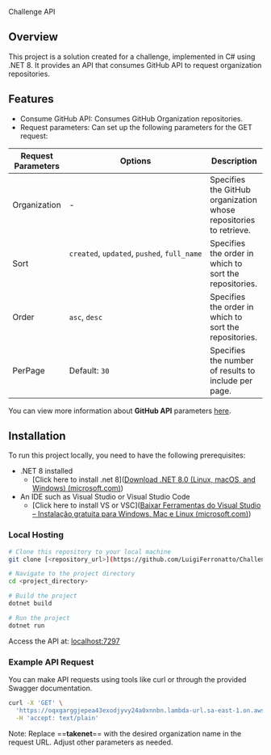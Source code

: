 Challenge API

## Overview

This project is a solution created for a challenge, implemented in C# using .NET 8. It provides an API that consumes GitHub API to request organization repositories.

## Features

- Consume GitHub API: Consumes GitHub Organization repositories.
- Request parameters: Can set up the following parameters for the GET request:
	
| Request Parameters | Options                                                 | Description                                                       |
| ------------------ | ------------------------------------------------------- | ----------------------------------------------------------------- |
| Organization       | -                                                       | Specifies the GitHub organization whose repositories to retrieve. |
| Sort               | `created`, `updated`, `pushed`, `full_name`<br><br><br> | Specifies the order in which to sort the repositories.            |
| Order              | `asc`, `desc`<br>                                       | Specifies the order in which to sort the repositories.            |
| PerPage            | Default: `30`                                           | Specifies the number of results to include per page.              |
You can view more information about **GitHub API** parameters [here](https://developer.github.com/v3/repos/#list-organization-repositories).

## Installation

To run this project locally, you need to have the following prerequisites:
- .NET 8 installed
	- [Click here to install .net 8]([Download .NET 8.0 (Linux, macOS, and Windows) (microsoft.com)](https://dotnet.microsoft.com/en-us/download/dotnet/8.0))
- An IDE such as Visual Studio or Visual Studio Code
	- [Click here to install VS or VSC]([Baixar Ferramentas do Visual Studio – Instalação gratuita para Windows, Mac e Linux (microsoft.com)](https://visualstudio.microsoft.com/pt-br/downloads/))

### Local Hosting

```bash
# Clone this repository to your local machine
git clone [<repository_url>](https://github.com/LuigiFerronatto/Challenge)

# Navigate to the project directory
cd <project_directory>

# Build the project
dotnet build

# Run the project
dotnet run
```

Access the API at: [localhost:7297](localhost:7297)

### Example API Request

You can make API requests using tools like curl or through the provided Swagger documentation.

```bash
curl -X 'GET' \
  'https://oqxgarggjepea43exodjyvy24a0xnnbn.lambda-url.sa-east-1.on.aws/api/GitHub/repositories?org=takenet&per_page=5&sort=created&direction=asc' \
  -H 'accept: text/plain'
```

Note: Replace ==**takenet**== with the desired organization name in the request URL. Adjust other parameters as needed.


